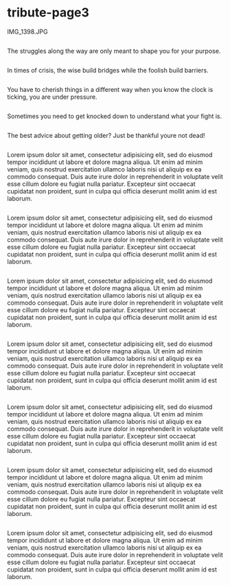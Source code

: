 # tribute-page3

IMG_1398.JPG<div class="card">
  <img src="image/IMG_1398.JPG" alt="">
  <p>The struggles along the way are only meant to shape you for your purpose.</p>

</div>
<div class="card">
  <img src="image/IMG_1399.JPG" alt="">
  <p>In times of crisis, the wise build bridges while the foolish build barriers.</p>

</div>
<div class="card">
  <img src="image/IMG_1400.JPG" alt="">
  <p>You have to cherish things in a different way when you know the clock is ticking, you are under pressure.</p>

</div>
<div class="card">
  <img src="image/IMG_1401.JPG" alt="">
  <p>Sometimes you need to get knocked down to understand what your fight is.</p>

</div>
<div class="card">
  <img src="image/IMG_1402.JPG" alt="">
  <p>The best advice about getting older? Just be thankful youre not dead!</p>

</div>
<div class="card">
  <img src="image/IMG_1403.JPG" alt="">
  <p>Lorem ipsum dolor sit amet, consectetur adipisicing elit, sed do eiusmod tempor incididunt ut labore et dolore magna aliqua. Ut enim ad minim veniam, quis nostrud exercitation ullamco laboris nisi ut aliquip ex ea commodo consequat. Duis aute irure dolor in reprehenderit in voluptate velit esse cillum dolore eu fugiat nulla pariatur. Excepteur sint occaecat cupidatat non proident, sunt in culpa qui officia deserunt mollit anim id est laborum.</p>

</div>
<div class="card">
  <img src="image/IMG_1404.JPG" alt="">
  <p>Lorem ipsum dolor sit amet, consectetur adipisicing elit, sed do eiusmod tempor incididunt ut labore et dolore magna aliqua. Ut enim ad minim veniam, quis nostrud exercitation ullamco laboris nisi ut aliquip ex ea commodo consequat. Duis aute irure dolor in reprehenderit in voluptate velit esse cillum dolore eu fugiat nulla pariatur. Excepteur sint occaecat cupidatat non proident, sunt in culpa qui officia deserunt mollit anim id est laborum.</p>

</div>
<div class="card">
  <img src="image/IMG_1398.JPG" alt="">
  <p>Lorem ipsum dolor sit amet, consectetur adipisicing elit, sed do eiusmod tempor incididunt ut labore et dolore magna aliqua. Ut enim ad minim veniam, quis nostrud exercitation ullamco laboris nisi ut aliquip ex ea commodo consequat. Duis aute irure dolor in reprehenderit in voluptate velit esse cillum dolore eu fugiat nulla pariatur. Excepteur sint occaecat cupidatat non proident, sunt in culpa qui officia deserunt mollit anim id est laborum.</p>

</div>
<div class="card">
  <img src="image/IMG_1398.JPG" alt="">
  <p>Lorem ipsum dolor sit amet, consectetur adipisicing elit, sed do eiusmod tempor incididunt ut labore et dolore magna aliqua. Ut enim ad minim veniam, quis nostrud exercitation ullamco laboris nisi ut aliquip ex ea commodo consequat. Duis aute irure dolor in reprehenderit in voluptate velit esse cillum dolore eu fugiat nulla pariatur. Excepteur sint occaecat cupidatat non proident, sunt in culpa qui officia deserunt mollit anim id est laborum.</p>

</div>
<div class="card">
  <img src="image/IMG_1398.JPG" alt="">
  <p>Lorem ipsum dolor sit amet, consectetur adipisicing elit, sed do eiusmod tempor incididunt ut labore et dolore magna aliqua. Ut enim ad minim veniam, quis nostrud exercitation ullamco laboris nisi ut aliquip ex ea commodo consequat. Duis aute irure dolor in reprehenderit in voluptate velit esse cillum dolore eu fugiat nulla pariatur. Excepteur sint occaecat cupidatat non proident, sunt in culpa qui officia deserunt mollit anim id est laborum.</p>

</div>
<div class="card">
  <img src="image/IMG_1398.JPG" alt="">
  <p>Lorem ipsum dolor sit amet, consectetur adipisicing elit, sed do eiusmod tempor incididunt ut labore et dolore magna aliqua. Ut enim ad minim veniam, quis nostrud exercitation ullamco laboris nisi ut aliquip ex ea commodo consequat. Duis aute irure dolor in reprehenderit in voluptate velit esse cillum dolore eu fugiat nulla pariatur. Excepteur sint occaecat cupidatat non proident, sunt in culpa qui officia deserunt mollit anim id est laborum.</p>

</div>
<div class="card">
  <img src="image/IMG_1398.JPG" alt="">
  <p>Lorem ipsum dolor sit amet, consectetur adipisicing elit, sed do eiusmod tempor incididunt ut labore et dolore magna aliqua. Ut enim ad minim veniam, quis nostrud exercitation ullamco laboris nisi ut aliquip ex ea commodo consequat. Duis aute irure dolor in reprehenderit in voluptate velit esse cillum dolore eu fugiat nulla pariatur. Excepteur sint occaecat cupidatat non proident, sunt in culpa qui officia deserunt mollit anim id est laborum.</p>

</div>
